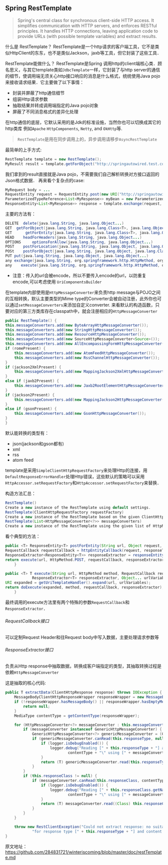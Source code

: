 ## Spring RestTemplate
> Spring's central class for synchronous client-side HTTP access. It simplifies communication with HTTP servers, and enforces RESTful principles. It handles HTTP connections, leaving application code to provide URLs (with possible template variables) and extract results.


什么是 RestTemplate？
RestTemplate是一个http请求的客户端工具，它不是类似HttpClient的东东，也不是类似Jackson，jaxb等工具，但它封装了这些工具．

RestTemplate能做什么？
RestTemplate是Spring 调用http的client端核心类．顾名思义，与其它template类如`JdbcTemplate`一样，它封装了与http server的通信的细节，使调用端无须关心http接口响应的消息是什么格式，统统使用Java pojo来接收请求结果．它主要做了以下事情：

- 封装并屏蔽了http通信细节
- 组装Http请求参数
- 抽取结果并转成调用端指定的Java pojo对象
- 屏蔽了不同消息格式的差异化处理


在http通信的底层，它默认采用的是Jdk的标准设施，当然你也可以切换成其它的http类库
例如`Apache` `HttpComponents`, `Netty`, and `OkHttp`等.
> `RestTemplate`是用在同步调用上的，异步调用请移步`AsyncRestTemplate`

最简单的上手方式:

``` Java
RestTemplate template = new RestTemplate();
MyResult result = template.getForObject("http://springautowired.test.com/getResult.json", MyResult.class);
```
我们拿到的result直接就是Java pojo，不需要我们自己解析转换对方接口返回的Json格式数据．
再来看个复杂点的case:
```Java
MyRequest body = ...
RequestEntity request = RequestEntity.post(new URI("http://springautowired.com/foo")).accept(MediaType.APPLICATION_JSON).body(body);
ParameterizedTypeReference<List<MyResponse>> myBean = new ParameterizedTypeReference<List<MyResponse>>() {};
ResponseEntity<List<MyResponse>> response = template.exchange(request, myBean);

```
主要的方法有：

```Java
DELETE	delete(java.lang.String, java.lang.Object...)
GET	 getForObject(java.lang.String, java.lang.Class<T>, java.lang.Object...)
GET      getForEntity(java.lang.String, java.lang.Class<T>, java.lang.Object...)
HEAD	headForHeaders(java.lang.String, java.lang.Object...)
OPTIONS 	optionsForAllow(java.lang.String, java.lang.Object...)
POST	postForLocation(java.lang.String, java.lang.Object, java.lang.Object...)
POSt    postForObject(java.lang.String, java.lang.Object, java.lang.Class<T>, java.lang.Object...)
PUT	put(java.lang.String, java.lang.Object, java.lang.Object...)
any	exchange(java.lang.String, org.springframework.http.HttpMethod, org.springframework.http.HttpEntity<?>, java.lang.Class<T>, java.lang.Object...)
any    execute(java.lang.String, org.springframework.http.HttpMethod, org.springframework.web.client.RequestCallback, org.springframework.web.client.ResponseExtractor<T>, java.lang.Object...)
```

- 注意：传入的url会被encode，所以不要传入encode的url，以防重复encode,可以考虑使用 `UriComponentsBuilder`

在template内部使用是`HttpMessageConverter`来负责http message与POJO之间的互相转换，默认主要类型的Mime type的Converter会被自动注册，此外你也可以通过`setMessageConverters`来添加自定义converter.
来看默认的构造函数，只要对应的第三方类库存在classpath中，就会注册相应的`HttpMessageConverter`

```Java
public RestTemplate() {
this.messageConverters.add(new ByteArrayHttpMessageConverter());
this.messageConverters.add(new StringHttpMessageConverter());
this.messageConverters.add(new ResourceHttpMessageConverter());
this.messageConverters.add(new SourceHttpMessageConverter<Source>());
this.messageConverters.add(new AllEncompassingFormHttpMessageConverter());
if (romePresent) {
    this.messageConverters.add(new AtomFeedHttpMessageConverter());
    this.messageConverters.add(new RssChannelHttpMessageConverter());
}
if (jackson2XmlPresent) {
    this.messageConverters.add(new MappingJackson2XmlHttpMessageConverter());
}
else if (jaxb2Present) {
    this.messageConverters.add(new Jaxb2RootElementHttpMessageConverter());
}
if (jackson2Present) {
    this.messageConverters.add(new MappingJackson2HttpMessageConverter());
}
else if (gsonPresent) {
    this.messageConverters.add(new GsonHttpMessageConverter());
}
}
```
默认能转换的类型有：
* json(jackson和gson都有)
* xml
* rss
* atom feed

template是采用`SimpleClientHttpRequestFactory`来处理Http的连接，用` DefaultResponseErrorHandler`处理Http错误，这些默认的策略可以采用`HttpAccessor.setRequestFactory`和`HttpAccessor.setRequestFactory`来替换．

构造方法汇总：
```Java
RestTemplate()
Create a new instance of the RestTemplate using default settings.
RestTemplate(ClientHttpRequestFactory requestFactory)
Create a new instance of the RestTemplate based on the given ClientHttpRequestFactory.
RestTemplate(List<HttpMessageConverter<?>> messageConverters)
Create a new instance of the RestTemplate using the given list of HttpMessageConverter to use
```

看个典型的方法：
```Java
public <T> ResponseEntity<T> postForEntity(String url, Object request, Class<T> responseType, Object... uriVariables)throws RestClientException {
RequestCallback requestCallback = httpEntityCallback(request, responseType);
ResponseExtractor<ResponseEntity<T>> responseExtractor = responseEntityExtractor(responseType);
return execute(url, HttpMethod.POST, requestCallback, responseExtractor, uriVariables);
	}
```
```Java
public <T> T execute(String url, HttpMethod method, RequestCallback requestCallback,
			ResponseExtractor<T> responseExtractor, Object... urlVariables) throws RestClientException {
URI expanded = getUriTemplateHandler().expand(url, urlVariables);
return doExecute(expanded, method, requestCallback, responseExtractor);
	}
```

最终调用的execute方法里有两个特殊的参数`RequestCallback`和`ResponseExtractor`．

###### RequestCallback接口
可以定制Request Header和往Request body中写入数据，主要处理请求参数等

###### ResponseExtractor接口
负责从Http response中抽取数据，转换成客户端指定的类型，其抽取转换过程是依赖`HttpMessageConverter`

这是抽取的核心代码:
```Java
public T extractData(ClientHttpResponse response) throws IOException {
    MessageBodyClientHttpResponseWrapper responseWrapper = new MessageBodyClientHttpResponseWrapper(response);
    if (!responseWrapper.hasMessageBody() || responseWrapper.hasEmptyMessageBody()) {
        return null;
    }
    MediaType contentType = getContentType(responseWrapper);

    for (HttpMessageConverter<?> messageConverter : this.messageConverters) {
        if (messageConverter instanceof GenericHttpMessageConverter) {
            GenericHttpMessageConverter<?> genericMessageConverter = (GenericHttpMessageConverter<?>) messageConverter;
            if (genericMessageConverter.canRead(this.responseType, null, contentType)) {
                if (logger.isDebugEnabled()) {
                    logger.debug("Reading [" + this.responseType + "] as \"" +
                            contentType + "\" using [" + messageConverter + "]");
                }
                return (T) genericMessageConverter.read(this.responseType, null, responseWrapper);
            }
        }
        if (this.responseClass != null) {
            if (messageConverter.canRead(this.responseClass, contentType)) {
                if (logger.isDebugEnabled()) {
                    logger.debug("Reading [" + this.responseClass.getName() + "] as \"" +
                            contentType + "\" using [" + messageConverter + "]");
                }
                return (T) messageConverter.read((Class) this.responseClass, responseWrapper);
            }
        }
    }

    throw new RestClientException("Could not extract response: no suitable HttpMessageConverter found " +
            "for response type [" + this.responseType + "] and content type [" + contentType + "]");
}
```
原文地址：<https://github.com/284831721/winteriscoming/blob/master/doc/restTemplate.md>

